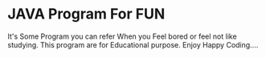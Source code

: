 <h1>JAVA Program For FUN</h1>
It's Some Program you can refer When you Feel bored or feel not like studying.
This program are for Educational purpose.
Enjoy Happy Coding....
